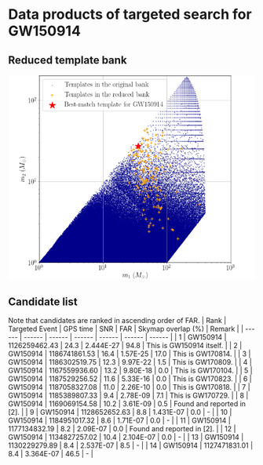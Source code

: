 # Data products of targeted search for GW150914

## Reduced template bank
<img src="reduced_bank_together-pngform_GW150914_new.png" alt="This is me" width="600"/>

## Candidate list

Note that candidates are ranked in ascending order of FAR.
| Rank | Targeted Event | GPS time | SNR | FAR | Skymap overlap (%) | Remark |
| ------ | ------ | ------ | ------ | ------ | ------ | ------ |
| 1 | GW150914 | 1126259462.43 | 24.3 | 2.444E-27 | 94.8 | This is GW150914 itself. |
| 2 | GW150914 | 1186741861.53 | 16.4 | 1.57E-25 | 17.0 | This is GW170814. |
| 3 | GW150914 | 1186302519.75 | 12.3 | 9.97E-22 | 1.5 | This is GW170809. |
| 4 | GW150914 | 1167559936.60 | 13.2 | 9.80E-18 | 0.0 | This is GW170104. |
| 5 | GW150914 | 1187529256.52 | 11.6 | 5.33E-16 | 0.0 | This is GW170823. |
| 6 | GW150914 | 1187058327.08 | 11.0 | 2.26E-10 | 0.0 | This is GW170818. |
| 7 | GW150914 | 1185389807.33 | 9.4 | 2.78E-09 | 7.1 | This is GW170729. |
| 8 | GW150914 | 1169069154.58 | 10.2 | 3.61E-09 | 0.5 | Found and reported in [2]. |
| 9 | GW150914 | 1128652652.63 | 8.8 | 1.431E-07 | 0.0 | - |
| 10 | GW150914 | 1184951017.32 | 8.6 | 1.71E-07 | 0.0 | - |
| 11 | GW150914 | 1177134832.19 | 8.2 | 2.09E-07 | 0.0 | Found and reported in [2]. |
| 12 | GW150914 | 1134827257.02 | 10.4 | 2.104E-07 | 0.0 | - |
| 13 | GW150914 | 1130229279.89 | 8.4 | 2.537E-07 | 8.5 | - |
| 14 | GW150914 | 1127471831.01 | 8.4 | 3.364E-07 | 46.5 | - |